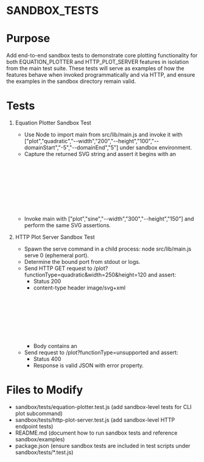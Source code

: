 # SANDBOX_TESTS

# Purpose
Add end-to-end sandbox tests to demonstrate core plotting functionality for both EQUATION_PLOTTER and HTTP_PLOT_SERVER features in isolation from the main test suite. These tests will serve as examples of how the features behave when invoked programmatically and via HTTP, and ensure the examples in the sandbox directory remain valid.

# Tests
1. Equation Plotter Sandbox Test
   - Use Node to import main from src/lib/main.js and invoke it with ["plot","quadratic","--width","200","--height","100","--domainStart","-5","--domainEnd","5"] under sandbox environment.
   - Capture the returned SVG string and assert it begins with an <svg> tag and contains at least one path element.
   - Invoke main with ["plot","sine","--width","300","--height","150"] and perform the same SVG assertions.

2. HTTP Plot Server Sandbox Test
   - Spawn the serve command in a child process: node src/lib/main.js serve 0 (ephemeral port).
   - Determine the bound port from stdout or logs.
   - Send HTTP GET request to /plot?functionType=quadratic&width=250&height=120 and assert:
     - Status 200
     - content-type header image/svg+xml
     - Body contains an <svg> element with a path tag
   - Send request to /plot?functionType=unsupported and assert:
     - Status 400
     - Response is valid JSON with error property.

# Files to Modify
- sandbox/tests/equation-plotter.test.js (add sandbox-level tests for CLI plot subcommand)
- sandbox/tests/http-plot-server.test.js (add sandbox-level HTTP endpoint tests)
- README.md (document how to run sandbox tests and reference sandbox/examples)
- package.json (ensure sandbox tests are included in test scripts under sandbox/tests/*.test.js)